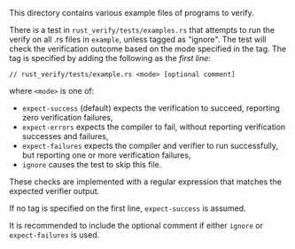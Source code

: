 This directory contains various example files of programs to verify.

There is a test in `rust_verify/tests/examples.rs` that attempts to run the verify on all .rs files in `example`, unless tagged as "ignore".
The test will check the verification outcome based on the mode specified in the tag.
The tag is specified by adding the following as the *first line*:

```
// rust_verify/tests/example.rs <mode> [optional comment]
```

where `<mode>` is one of:
* `expect-success` (default) expects the verification to succeed, reporting zero verification failures,
* `expect-errors` expects the compiler to fail, without reporting verification successes and failures,
* `expect-failures` expects the compiler and verifier to run successfully, but reporting one or more verification failures,
* `ignore` causes the test to skip this file.

These checks are implemented with a regular expression that matches the expected verifier output.

If no tag is specified on the first line, `expect-success` is assumed.

It is recommended to include the optional comment if either `ignore` or `expect-failures` is used.
